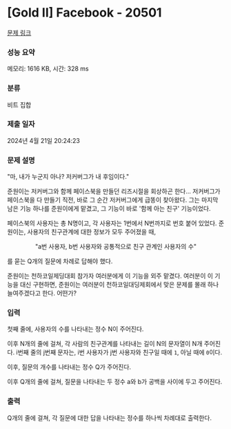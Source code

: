 # [Gold II] Facebook - 20501 

[문제 링크](https://www.acmicpc.net/problem/20501) 

### 성능 요약

메모리: 1616 KB, 시간: 328 ms

### 분류

비트 집합

### 제출 일자

2024년 4월 21일 20:24:23

### 문제 설명

<p>"마, 내가 누군지 아나? 저커버그가 내 후임이다."</p>

<p>준원이는 저커버그와 함께 페이스북을 만들던 리즈시절을 회상하곤 한다... 저커버그가 페이스북을 다 만들기 직전, 바로 그 순간 저커버그에게 급똥이 찾아왔다. 그는 마지막 남은 기능 하나를 준원이에게 맡겼고, 그 기능이 바로 '함께 아는 친구' 기능이었다.</p>

<p>페이스북의 사용자는 총 N명이고, 각 사용자는 1번에서 N번까지로 번호 붙어 있었다. 준원이는, 사용자의 친구관계에 대한 정보가 모두 주어졌을 때,</p>

<p style="text-align: center;">"a번 사용자, b번 사용자와 공통적으로 친구 관계인 사용자의 수"</p>

<p>를 묻는 Q개의 질문에 차례로 답해야 했다.</p>

<p>준원이는 천하코일제딩대회 참가자 여러분에게 이 기능을 외주 맡겼다. 여러분이 이 기능을 대신 구현하면, 준원이는 여러분이 천하코일대딩제회에서 맞은 문제를 몰래 하나 늘여주겠다고 한다. 어떤가?</p>

### 입력 

 <p>첫째 줄에, 사용자의 수를 나타내는 정수 N이 주어진다.</p>

<p>이후 N개의 줄에 걸쳐, 각 사람의 친구관계를 나타내는 길이 N의 문자열이 N개 주어진다. i번째 줄의 j번째 문자는, i번 사용자가 j번 사용자와 친구일 때에 <code>1</code>, 아닐 때에 <code>0</code>이다.</p>

<p>이후, 질문의 개수를 나타내는 정수 Q가 주어진다.</p>

<p>이후 Q개의 줄에 걸쳐, 질문을 나타내는 두 정수 a와 b가 공백을 사이에 두고 주어진다.</p>

### 출력 

 <p>Q개의 줄에 걸쳐, 각 질문에 대한 답을 나타내는 정수를 하나씩 차례대로 출력한다.</p>

